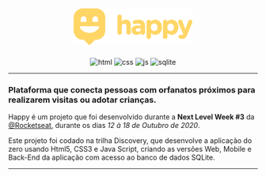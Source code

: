 
<!-- VARS -->
[Logo]: https://github.com/Juniorkk/Happy/blob/master/.github/docs/img/logow.png
[js]: https://img.shields.io/badge/JS-Frontend_and_backend-yellow?style=for-the-badge&logo=javascript
[css]: https://img.shields.io/badge/CSS3-Styles-blue?style=for-the-badge&logo=css3
[html]:https://img.shields.io/badge/html5-Web_whith_handlebars-orange?style=for-the-badge&logo=html5
[sqlite]:https://img.shields.io/badge/SQLite-Database-blue?style=for-the-badge&logo=sqlite
<!-- VARS -->


<div align="center">
            
 # ![Logo]
 
 ![html]
 ![css]
 ![js]
 ![sqlite]

 </div>

 ---


### Plataforma que conecta pessoas com orfanatos próximos para realizarem visitas ou adotar crianças.

Happy é um projeto que foi desenvolvido durante a **Next Level Week #3** da [@Rocketseat](https://github.com/Rocketseat), durante os dias _12 à 18 de Outubro de 2020_.

Este projeto foi codado na trilha Discovery, que desenvolve a aplicação do zero usando Html5, CSS3 e Java Script, criando as versões Web, Mobile e Back-End da aplicação com acesso ao banco de dados SQLite.

---


